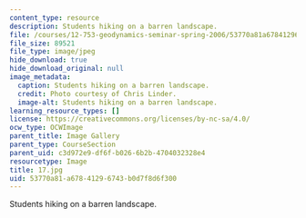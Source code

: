 ```yaml
---
content_type: resource
description: Students hiking on a barren landscape.
file: /courses/12-753-geodynamics-seminar-spring-2006/53770a81a67841296743b0d7f8d6f300_17.jpg
file_size: 89521
file_type: image/jpeg
hide_download: true
hide_download_original: null
image_metadata:
  caption: Students hiking on a barren landscape.
  credit: Photo courtesy of Chris Linder.
  image-alt: Students hiking on a barren landscape.
learning_resource_types: []
license: https://creativecommons.org/licenses/by-nc-sa/4.0/
ocw_type: OCWImage
parent_title: Image Gallery
parent_type: CourseSection
parent_uid: c3d972e9-df6f-b026-6b2b-4704032328e4
resourcetype: Image
title: 17.jpg
uid: 53770a81-a678-4129-6743-b0d7f8d6f300
---
```

Students hiking on a barren landscape.